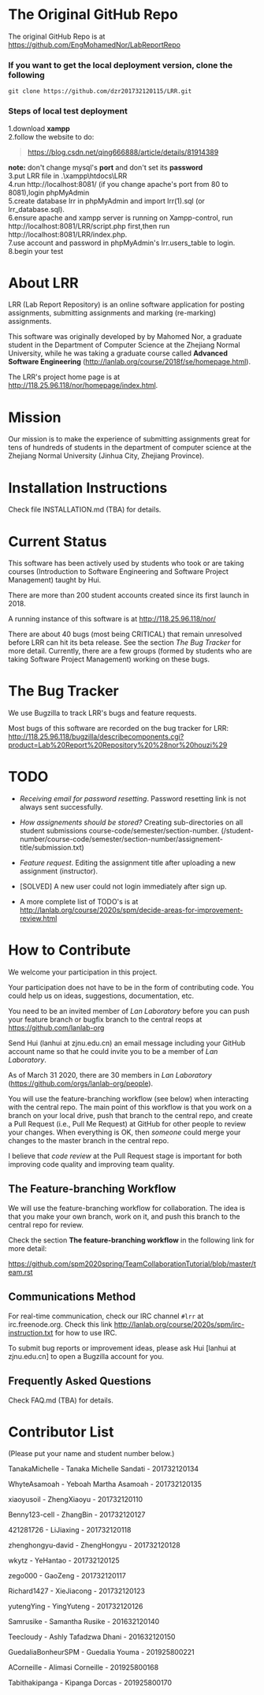 # The Original GitHub Repo

The original GitHub Repo is at https://github.com/EngMohamedNor/LabReportRepo

### If you want to get the local deployment version, clone the following

`git clone https://github.com/dzr201732120115/LRR.git`
### Steps of local test deployment
1.download **xampp** <br>
2.follow the website to do: 
> https://blog.csdn.net/qing666888/article/details/81914389 <br>

**note:** don't change mysql's **port** and don't set its **password** <br>
3.put LRR file in .\xampp\htdocs\LRR <br>
4.run http://localhost:8081/ (if you change apache's port from 80 to 8081),login phpMyAdmin <br>
5.create database lrr in phpMyAdmin and import lrr(1).sql (or lrr_database.sql). <br>
6.ensure apache and xampp server is running on Xampp-control,
run http://localhost:8081/LRR/script.php first,then run http://localhost:8081/LRR/index.php. <br>
7.use account and password in phpMyAdmin's lrr.users_table to login. <br>
8.begin your test



# About LRR

LRR (Lab Report Repository) is an online software application for posting assignments, submitting assignments and marking (re-marking) assignments.

This software was originally developed by by Mahomed Nor, a graduate student in the Department of Computer Science at the Zhejiang Normal University,
while he was taking a graduate course called **Advanced Software Engineering** (http://lanlab.org/course/2018f/se/homepage.html).

The LRR's project home page is at http://118.25.96.118/nor/homepage/index.html.



# Mission

Our mission is to make the experience of submitting assignments great for tens of hundreds of students in the department of computer science at the Zhejiang Normal University (Jinhua City, Zhejiang Province).



# Installation Instructions

Check file INSTALLATION.md (TBA) for details.




# Current Status

This software has been actively used by students who took or are
taking courses (Introduction to Software Engineering and Software
Project Management) taught by Hui.

There are more than 200 student accounts created since its first
launch in 2018.

A running instance of this software is at http://118.25.96.118/nor/

There are about 40 bugs (most being CRITICAL) that remain unresolved
before LRR can hit its beta release.  See the section *The Bug
Tracker* for more detail.  Currently, there are a few groups (formed
by students who are taking Software Project Management) working on
these bugs.




# The Bug Tracker

We use Bugzilla to track LRR's bugs and feature requests.

Most bugs of this software are recorded on the  bug tracker for LRR:
http://118.25.96.118/bugzilla/describecomponents.cgi?product=Lab%20Report%20Repository%20%28nor%20houzi%29



# TODO

-  *Receiving email for password resetting*. Password resetting link is not always sent successfully.

-  *How assignements should be stored?*  Creating sub-directories on all student submissions course-code/semester/section-number.  (/student-number/course-code/semester/section-number/assignement-title/submission.txt)

-  *Feature request*. Editing the assignment title after uploading a new assignment (instructor).

-  [SOLVED] A new user could not login immediately after sign up.

- A more complete list of TODO's is at http://lanlab.org/course/2020s/spm/decide-areas-for-improvement-review.html


# How to Contribute

We welcome your participation in this project.

Your participation does not have to be in the form of contributing code.  You could help us on
ideas, suggestions, documentation, etc.


You need to be an invited member of *Lan Laboratory* before you can
push your feature branch or bugfix branch to the central reops at
https://github.com/lanlab-org

Send Hui (lanhui at zjnu.edu.cn) an email message including your
GitHub account name so that he could invite you to be a member of *Lan
Laboratory*.

As of March 31 2020, there are 30 members in *Lan Laboratory* (https://github.com/orgs/lanlab-org/people).

You will use the feature-branching workflow (see below) when
interacting with the central repo.  The main point of this workflow is
that you work on a branch on your local drive, push that branch to the
central repo, and create a Pull Request (i.e., Pull Me Request) at
GitHub for other people to review your changes.  When everything is
OK, then *someone* could merge your changes to the master branch in the
central repo.

I believe that *code review* at the Pull Request stage is important
for both improving code quality and improving team quality.



## The Feature-branching Workflow

We will use the feature-branching workflow for collaboration.  The
idea is that you make your own branch, work on it, and push this branch to
the central repo for review.

Check the section **The feature-branching workflow** in the following link for more detail:

https://github.com/spm2020spring/TeamCollaborationTutorial/blob/master/team.rst



## Communications Method

For real-time communication, check our IRC channel `#lrr` at irc.freenode.org.  Check this link http://lanlab.org/course/2020s/spm/irc-instruction.txt
for how to use IRC.

To submit bug reports or improvement ideas, please ask Hui [lanhui at zjnu.edu.cn] to open a Bugzilla account for you.





## Frequently Asked Questions

Check FAQ.md (TBA) for details.





# Contributor List


(Please put your name and student number below.)

TanakaMichelle - Tanaka Michelle Sandati - 201732120134

WhyteAsamoah   - Yeboah Martha Asamoah   - 201732120135

xiaoyusoil - ZhengXiaoyu - 201732120110


Benny123-cell - ZhangBin - 201732120127

421281726 - LiJiaxing - 201732120118

zhenghongyu-david - ZhengHongyu - 201732120128

wkytz - YeHantao - 201732120125

zego000 - GaoZeng - 201732120117

Richard1427 - XieJiacong - 201732120123

yutengYing - YingYuteng - 201732120126

Samrusike  - Samantha Rusike  - 201632120140

Teecloudy  - Ashly Tafadzwa Dhani - 201632120150

GuedaliaBonheurSPM - Guedalia Youma - 201925800221

ACorneille - Alimasi Corneille - 201925800168

Tabithakipanga - Kipanga Dorcas - 201925800170
